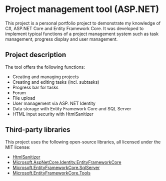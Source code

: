 # Project management tool (ASP.NET)

This project is a personal portfolio project to demonstrate my knowledge of C#, ASP.NET Core and Entity Framework Core. 
It was developed to implement typical functions of a project management system such as task management, progress display and user management.

## Project description

The tool offers the following functions:

- Creating and managing projects
- Creating and editing tasks (incl. subtasks)
- Progress bar for tasks
- Forum 
- File upload
- User management via ASP. NET Identity
- Data storage with Entity Framework Core and SQL Server
- HTML input security with HtmlSanitizer

## Third-party libraries

This project uses the following open-source libraries, all licensed under the MIT license:

- [HtmlSanitizer](https://github.com/mganss/HtmlSanitizer)
- [Microsoft.AspNetCore.Identity.EntityFrameworkCore](https://www.nuget.org/packages/Microsoft.AspNetCore.Identity.EntityFrameworkCore)
- [Microsoft.EntityFrameworkCore.SqlServer](https://www.nuget.org/packages/Microsoft.EntityFrameworkCore.SqlServer)
- [Microsoft.EntityFrameworkCore.Tools](https://www.nuget.org/packages/Microsoft.EntityFrameworkCore.Tools)


